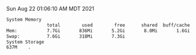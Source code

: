 Sun Aug 22 01:06:10 AM MDT 2021
```bash
System Memory
               total        used        free      shared  buff/cache   available
Mem:           7.7Gi       836Mi       5.2Gi       8.0Mi       1.6Gi       6.5Gi
Swap:          7.6Gi       318Mi       7.3Gi
System Storage
637M	.
```
```bash
